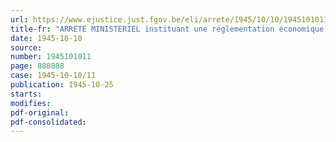 ```yaml
---
url: https://www.ejustice.just.fgov.be/eli/arrete/1945/10/10/1945101011/justel
title-fr: "ARRETE MINISTERIEL instituant une réglementation économique au sein de l'industrie du caoutchouc"
date: 1945-10-10
source:
number: 1945101011
page: 888888
case: 1945-10-10/11
publication: 1945-10-25
starts:
modifies:
pdf-original:
pdf-consolidated:
---
```


